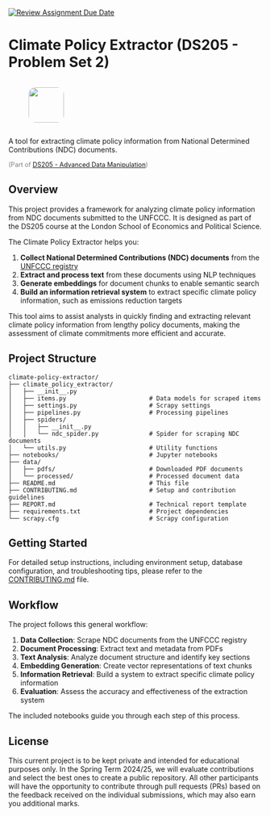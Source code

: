 [![Review Assignment Due Date](https://classroom.github.com/assets/deadline-readme-button-22041afd0340ce965d47ae6ef1cefeee28c7c493a6346c4f15d667ab976d596c.svg)](https://classroom.github.com/a/TIm46Wr2)
# Climate Policy Extractor (DS205 - Problem Set 2)

<figure>
    <img src="./figures/DS205_2024_25_icon_200px.png" role="presentation" style="object-fit: cover;width:5em;height:5em;border-radius: 1em;margin:1em 0em;">
</figure>

A tool for extracting climate policy information from National Determined Contributions (NDC) documents.

<span style="color:grey;font-size:0.9em;display:block;">(Part of [DS205 - Advanced Data Manipulation](https://lse-dsi.github.io/DS205))</span>


## Overview

This project provides a framework for analyzing climate policy information from NDC documents submitted to the UNFCCC. It is designed as part of the DS205 course at the London School of Economics and Political Science.

The Climate Policy Extractor helps you:

1. **Collect National Determined Contributions (NDC) documents** from the [UNFCCC registry](https://unfccc.int/NDCREG)
2. **Extract and process text** from these documents using NLP techniques
3. **Generate embeddings** for document chunks to enable semantic search
4. **Build an information retrieval system** to extract specific climate policy information, such as emissions reduction targets

This tool aims to assist analysts in quickly finding and extracting relevant climate policy information from lengthy policy documents, making the assessment of climate commitments more efficient and accurate.

## Project Structure

```
climate-policy-extractor/
├── climate_policy_extractor/
│   ├── __init__.py
│   ├── items.py                       # Data models for scraped items
│   ├── settings.py                    # Scrapy settings
│   ├── pipelines.py                   # Processing pipelines
│   ├── spiders/
│   │   ├── __init__.py
│   │   └── ndc_spider.py              # Spider for scraping NDC documents
│   └── utils.py                       # Utility functions
├── notebooks/                         # Jupyter notebooks
├── data/
│   ├── pdfs/                          # Downloaded PDF documents
│   └── processed/                     # Processed document data
├── README.md                          # This file
├── CONTRIBUTING.md                    # Setup and contribution guidelines
├── REPORT.md                          # Technical report template
├── requirements.txt                   # Project dependencies
└── scrapy.cfg                         # Scrapy configuration
```

## Getting Started

For detailed setup instructions, including environment setup, database configuration, and troubleshooting tips, please refer to the [CONTRIBUTING.md](CONTRIBUTING.md) file.

## Workflow

The project follows this general workflow:

1. **Data Collection**: Scrape NDC documents from the UNFCCC registry
2. **Document Processing**: Extract text and metadata from PDFs
3. **Text Analysis**: Analyze document structure and identify key sections
4. **Embedding Generation**: Create vector representations of text chunks
5. **Information Retrieval**: Build a system to extract specific climate policy information
6. **Evaluation**: Assess the accuracy and effectiveness of the extraction system

The included notebooks guide you through each step of this process.

## License

This current project is to be kept private and intended for educational purposes only. In the Spring Term 2024/25, we will evaluate contributions and select the best ones to create a public repository. All other participants will have the opportunity to contribute through pull requests (PRs) based on the feedback received on the individual submissions, which may also earn you additional marks.